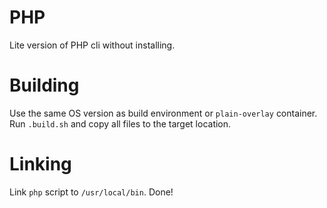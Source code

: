 # PHP
Lite version of PHP cli without installing.

# Building
Use the same OS version as build environment or `plain-overlay` container.  
Run `.build.sh` and copy all files to the target location.

# Linking
Link `php` script to `/usr/local/bin`. Done!
